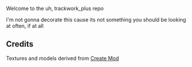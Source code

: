 
Welcome to the uh, trackwork_plus repo

I'm not gonna decorate this cause its not something you should be looking at often, if at all

## Credits
Textures and models derived from [Create Mod](https://github.com/Creators-of-Create/Create)
